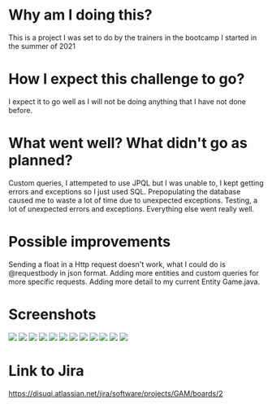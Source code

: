 # Why am I doing this?
This is a project I was set to do by the trainers in the bootcamp I started in the summer of 2021
# How I expect this challenge to go?
I expect it to go well as I will not be doing anything that I have not done before.
# What went well? What didn't go as planned?
Custom queries, I attempeted to use JPQL but I was unable to, I kept getting errors and exceptions so I just used SQL.
Prepopulating the database caused me to waste a lot of time due to unexpected exceptions.
Testing, a lot of unexpected errors and exceptions.
Everything else went really well.
# Possible improvements
Sending a float in a Http request doesn't work, what I could do is @requestbody in json format.
Adding more entities and custom queries for more specific requests.
Adding more detail to my current Entity Game.java.
# Screenshots
[<img src="screenshots/add.png">](screenshots/add.png)
[<img src="screenshots/add2.png">](screenshots/add2.png)
[<img src="screenshots/delete.png">](screenshots/delete.png)
[<img src="screenshots/get.png">](screenshots/get.png)
[<img src="screenshots/getAll.png">](screenshots/getAll.png)
[<img src="screenshots/update.png">](screenshots/update.png)
[<img src="screenshots/getByPrice.png">](screenshots/getByPrice.png)
[<img src="screenshots/update.png">](screenshots/lessThan.png)
[<img src="screenshots/update.png">](screenshots/greaterThan.png)
[<img src="screenshots/getByTitle.png">](screenshots/getByTitle.png)
[<img src="screenshots/unitTesting.png">](screenshots/unitTesting.png)
[<img src="screenshots/integrationTesting.png">](screenshots/integrationTesting.png)
# Link to Jira
https://disuqi.atlassian.net/jira/software/projects/GAM/boards/2